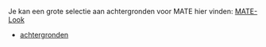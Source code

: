 <!--
.. link:
.. description:
.. tags: Backgrounds
.. date: 2020-03-04 17:32:07
.. title: Backgrounds
.. slug: backgrounds
-->

Je kan een grote selectie aan achtergronden voor MATE hier vinden: [MATE-Look](https://www.mate-look.org)

  * [achtergronden](https://www.mate-look.org/browse/cat/359)
